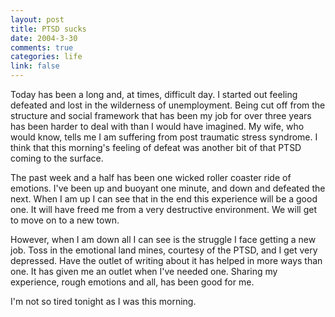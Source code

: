 ```yaml
--- 
layout: post
title: PTSD sucks
date: 2004-3-30
comments: true
categories: life
link: false
---
```

Today has been a long and, at times, difficult day. I started out feeling defeated and lost in the wilderness of unemployment. Being cut off from the structure and social framework that has been my job for over three years has been harder to deal with than I would have imagined. My wife, who would know, tells me I am suffering from post traumatic stress syndrome. I think that this morning's feeling of defeat was another bit of that PTSD coming to the surface.

The past week and a half has been one wicked roller coaster ride of emotions. I've been up and buoyant one minute, and down and defeated the next. When I am up I can see that in the end this experience will be a good one. It will have freed me from a very destructive environment. We will get to move on to a new town.

However, when I am down all I can see is the struggle I face getting a new job. Toss in the emotional land mines, courtesy of the PTSD, and I get very depressed. Have the outlet of writing about it has helped in more ways than one. It has given me an outlet when I've needed one. Sharing my experience, rough emotions and all, has been good for me.

I'm not so tired tonight as I was this morning.
